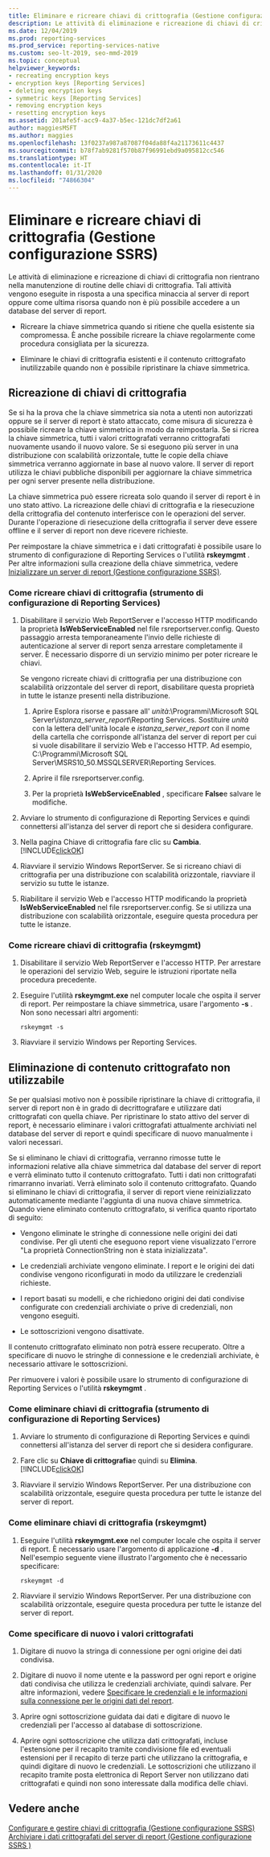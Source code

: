 ```yaml
---
title: Eliminare e ricreare chiavi di crittografia (Gestione configurazione) | Microsoft Docs
description: Le attività di eliminazione e ricreazione di chiavi di crittografia non rientrano nella manutenzione di routine delle chiavi di crittografia.
ms.date: 12/04/2019
ms.prod: reporting-services
ms.prod_service: reporting-services-native
ms.custom: seo-lt-2019, seo-mmd-2019
ms.topic: conceptual
helpviewer_keywords:
- recreating encryption keys
- encryption keys [Reporting Services]
- deleting encryption keys
- symmetric keys [Reporting Services]
- removing encryption keys
- resetting encryption keys
ms.assetid: 201afe5f-acc9-4a37-b5ec-121dc7df2a61
author: maggiesMSFT
ms.author: maggies
ms.openlocfilehash: 13f0237a987a87087f04da88f4a21173611c4437
ms.sourcegitcommit: b78f7ab9281f570b87f96991ebd9a095812cc546
ms.translationtype: HT
ms.contentlocale: it-IT
ms.lasthandoff: 01/31/2020
ms.locfileid: "74866304"
---
```

# <a name="delete-and-recreate-encryption-keys-ssrs-configuration-manager"></a>Eliminare e ricreare chiavi di crittografia (Gestione configurazione SSRS)
  Le attività di eliminazione e ricreazione di chiavi di crittografia non rientrano nella manutenzione di routine delle chiavi di crittografia. Tali attività vengono eseguite in risposta a una specifica minaccia al server di report oppure come ultima risorsa quando non è più possibile accedere a un database del server di report.  
  
-   Ricreare la chiave simmetrica quando si ritiene che quella esistente sia compromessa. È anche possibile ricreare la chiave regolarmente come procedura consigliata per la sicurezza.  
  
-   Eliminare le chiavi di crittografia esistenti e il contenuto crittografato inutilizzabile quando non è possibile ripristinare la chiave simmetrica.  
  
## <a name="recreating-encryption-keys"></a>Ricreazione di chiavi di crittografia  
 Se si ha la prova che la chiave simmetrica sia nota a utenti non autorizzati oppure se il server di report è stato attaccato, come misura di sicurezza è possibile ricreare la chiave simmetrica in modo da reimpostarla. Se si ricrea la chiave simmetrica, tutti i valori crittografati verranno crittografati nuovamente usando il nuovo valore. Se si eseguono più server in una distribuzione con scalabilità orizzontale, tutte le copie della chiave simmetrica verranno aggiornate in base al nuovo valore. Il server di report utilizza le chiavi pubbliche disponibili per aggiornare la chiave simmetrica per ogni server presente nella distribuzione.  
  
 La chiave simmetrica può essere ricreata solo quando il server di report è in uno stato attivo. La ricreazione delle chiavi di crittografia e la riesecuzione della crittografia del contenuto interferisce con le operazioni del server. Durante l'operazione di riesecuzione della crittografia il server deve essere offline e il server di report non deve ricevere richieste.  
  
 Per reimpostare la chiave simmetrica e i dati crittografati è possibile usare lo strumento di configurazione di Reporting Services o l'utilità **rskeymgmt** . Per altre informazioni sulla creazione della chiave simmetrica, vedere [Inizializzare un server di report &#40;Gestione configurazione SSRS&#41;](../../reporting-services/install-windows/ssrs-encryption-keys-initialize-a-report-server.md).  
  
### <a name="how-to-recreate-encryption-keys-reporting-services-configuration-tool"></a>Come ricreare chiavi di crittografia (strumento di configurazione di Reporting Services)  
  
1.  Disabilitare il servizio Web ReportServer e l'accesso HTTP modificando la proprietà **IsWebServiceEnabled** nel file rsreportserver.config. Questo passaggio arresta temporaneamente l'invio delle richieste di autenticazione al server di report senza arrestare completamente il server. È necessario disporre di un servizio minimo per poter ricreare le chiavi.  
  
     Se vengono ricreate chiavi di crittografia per una distribuzione con scalabilità orizzontale del server di report, disabilitare questa proprietà in tutte le istanze presenti nella distribuzione.  
  
    1.  Aprire Esplora risorse e passare all' *unità*:\Programmi\Microsoft SQL Server\\*istanza_server_report*\Reporting Services. Sostituire *unità* con la lettera dell'unità locale e *istanza_server_report* con il nome della cartella che corrisponde all'istanza del server di report per cui si vuole disabilitare il servizio Web e l'accesso HTTP. Ad esempio, C:\Programmi\Microsoft SQL Server\MSRS10_50.MSSQLSERVER\Reporting Services.  
  
    2.  Aprire il file rsreportserver.config.  
  
    3.  Per la proprietà **IsWebServiceEnabled** , specificare **False**e salvare le modifiche.  
  
2.  Avviare lo strumento di configurazione di Reporting Services e quindi connettersi all'istanza del server di report che si desidera configurare.  
  
3.  Nella pagina Chiave di crittografia fare clic su **Cambia**. [!INCLUDE[clickOK](../../includes/clickok-md.md)]  
  
4.  Riavviare il servizio Windows ReportServer. Se si ricreano chiavi di crittografia per una distribuzione con scalabilità orizzontale, riavviare il servizio su tutte le istanze.  
  
5.  Riabilitare il servizio Web e l'accesso HTTP modificando la proprietà **IsWebServiceEnabled** nel file rsreportserver.config. Se si utilizza una distribuzione con scalabilità orizzontale, eseguire questa procedura per tutte le istanze.  
  
### <a name="how-to-recreate-encryption-keys-rskeymgmt"></a>Come ricreare chiavi di crittografia (rskeymgmt)  
  
1.  Disabilitare il servizio Web ReportServer e l'accesso HTTP. Per arrestare le operazioni del servizio Web, seguire le istruzioni riportate nella procedura precedente.  
  
2.  Eseguire l'utilità **rskeymgmt.exe** nel computer locale che ospita il server di report. Per reimpostare la chiave simmetrica, usare l'argomento **-s** . Non sono necessari altri argomenti:  
  
    ```  
    rskeymgmt -s  
    ```  
  
3.  Riavviare il servizio Windows per Reporting Services.  
  
## <a name="deleting-unusable-encrypted-content"></a>Eliminazione di contenuto crittografato non utilizzabile  
 Se per qualsiasi motivo non è possibile ripristinare la chiave di crittografia, il server di report non è in grado di decrittografare e utilizzare dati crittografati con quella chiave. Per ripristinare lo stato attivo del server di report, è necessario eliminare i valori crittografati attualmente archiviati nel database del server di report e quindi specificare di nuovo manualmente i valori necessari.  
  
 Se si eliminano le chiavi di crittografia, verranno rimosse tutte le informazioni relative alla chiave simmetrica dal database del server di report e verrà eliminato tutto il contenuto crittografato. Tutti i dati non crittografati rimarranno invariati. Verrà eliminato solo il contenuto crittografato. Quando si eliminano le chiavi di crittografia, il server di report viene reinizializzato automaticamente mediante l'aggiunta di una nuova chiave simmetrica. Quando viene eliminato contenuto crittografato, si verifica quanto riportato di seguito:  
  
-   Vengono eliminate le stringhe di connessione nelle origini dei dati condivise. Per gli utenti che eseguono report viene visualizzato l'errore "La proprietà ConnectionString non è stata inizializzata".  
  
-   Le credenziali archiviate vengono eliminate. I report e le origini dei dati condivise vengono riconfigurati in modo da utilizzare le credenziali richieste.  
  
-   I report basati su modelli, e che richiedono origini dei dati condivise configurate con credenziali archiviate o prive di credenziali, non vengono eseguiti.  
  
-   Le sottoscrizioni vengono disattivate.  
  
 Il contenuto crittografato eliminato non potrà essere recuperato. Oltre a specificare di nuovo le stringhe di connessione e le credenziali archiviate, è necessario attivare le sottoscrizioni.  
  
 Per rimuovere i valori è possibile usare lo strumento di configurazione di Reporting Services o l'utilità **rskeymgmt** .  
  
### <a name="how-to-delete-encryption-keys-reporting-services-configuration-tool"></a>Come eliminare chiavi di crittografia (strumento di configurazione di Reporting Services)  
  
1.  Avviare lo strumento di configurazione di Reporting Services e quindi connettersi all'istanza del server di report che si desidera configurare.  
  
2.  Fare clic su **Chiave di crittografia**e quindi su **Elimina**. [!INCLUDE[clickOK](../../includes/clickok-md.md)]  
  
3.  Riavviare il servizio Windows ReportServer. Per una distribuzione con scalabilità orizzontale, eseguire questa procedura per tutte le istanze del server di report.  
  
### <a name="how-to-delete-encryption-keys-rskeymmgt"></a>Come eliminare chiavi di crittografia (rskeymgmt)  
  
1.  Eseguire l'utilità **rskeymgmt.exe** nel computer locale che ospita il server di report. È necessario usare l'argomento di applicazione **-d** . Nell'esempio seguente viene illustrato l'argomento che è necessario specificare:  
  
    ```  
    rskeymgmt -d  
    ```  
  
2.  Riavviare il servizio Windows ReportServer. Per una distribuzione con scalabilità orizzontale, eseguire questa procedura per tutte le istanze del server di report.  
  
### <a name="how-to-re-specify-encrypted-values"></a>Come specificare di nuovo i valori crittografati  
  
1.  Digitare di nuovo la stringa di connessione per ogni origine dei dati condivisa.  
  
2.  Digitare di nuovo il nome utente e la password per ogni report e origine dati condivisa che utilizza le credenziali archiviate, quindi salvare. Per altre informazioni, vedere [Specificare le credenziali e le informazioni sulla connessione per le origini dati del report](../../reporting-services/report-data/specify-credential-and-connection-information-for-report-data-sources.md).  
  
3.  Aprire ogni sottoscrizione guidata dai dati e digitare di nuovo le credenziali per l'accesso al database di sottoscrizione.  
  
4.  Aprire ogni sottoscrizione che utilizza dati crittografati, incluse l'estensione per il recapito tramite condivisione file ed eventuali estensioni per il recapito di terze parti che utilizzano la crittografia, e quindi digitare di nuovo le credenziali. Le sottoscrizioni che utilizzano il recapito tramite posta elettronica di Report Server non utilizzano dati crittografati e quindi non sono interessate dalla modifica delle chiavi.  
  
## <a name="see-also"></a>Vedere anche  
 [Configurare e gestire chiavi di crittografia &#40;Gestione configurazione SSRS&#41;](../../reporting-services/install-windows/ssrs-encryption-keys-manage-encryption-keys.md)   
 [Archiviare i dati crittografati del server di report &#40;Gestione configurazione SSRS &#41;](../../reporting-services/install-windows/ssrs-encryption-keys-store-encrypted-report-server-data.md)  
  
  
